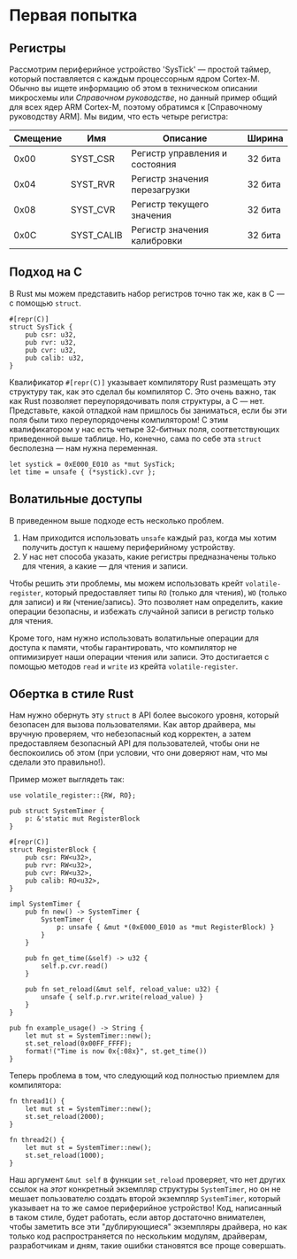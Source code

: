 # Первая попытка

## Регистры

Рассмотрим периферийное устройство 'SysTick' — простой таймер, который поставляется с каждым процессорным ядром Cortex-M. Обычно вы ищете информацию об этом в техническом описании микросхемы или *Справочном руководстве*, но данный пример общий для всех ядер ARM Cortex-M, поэтому обратимся к [Справочному руководству ARM]. Мы видим, что есть четыре регистра:

[Справочное руководство ARM]: http://infocenter.arm.com/help/topic/com.arm.doc.dui0553a/Babieigh.html

| Смещение | Имя         | Описание                           | Ширина  |
|---------|-------------|------------------------------------|---------|
| 0x00    | SYST_CSR    | Регистр управления и состояния     | 32 бита |
| 0x04    | SYST_RVR    | Регистр значения перезагрузки      | 32 бита |
| 0x08    | SYST_CVR    | Регистр текущего значения          | 32 бита |
| 0x0C    | SYST_CALIB  | Регистр значения калибровки        | 32 бита |

## Подход на C

В Rust мы можем представить набор регистров точно так же, как в C — с помощью `struct`.

```rust,ignore
#[repr(C)]
struct SysTick {
    pub csr: u32,
    pub rvr: u32,
    pub cvr: u32,
    pub calib: u32,
}
```

Квалификатор `#[repr(C)]` указывает компилятору Rust размещать эту структуру так, как это сделал бы компилятор C. Это очень важно, так как Rust позволяет переупорядочивать поля структуры, а C — нет. Представьте, какой отладкой нам пришлось бы заниматься, если бы эти поля были тихо переупорядочены компилятором! С этим квалификатором у нас есть четыре 32-битных поля, соответствующих приведенной выше таблице. Но, конечно, сама по себе эта `struct` бесполезна — нам нужна переменная.

```rust,ignore
let systick = 0xE000_E010 as *mut SysTick;
let time = unsafe { (*systick).cvr };
```

## Волатильные доступы

В приведенном выше подходе есть несколько проблем.

1. Нам приходится использовать `unsafe` каждый раз, когда мы хотим получить доступ к нашему периферийному устройству.
2. У нас нет способа указать, какие регистры предназначены только для чтения, а какие — для чтения и записи.

Чтобы решить эти проблемы, мы можем использовать крейт `volatile-register`, который предоставляет типы `RO` (только для чтения), `WO` (только для записи) и `RW` (чтение/запись). Это позволяет нам определить, какие операции безопасны, и избежать случайной записи в регистр только для чтения.

Кроме того, нам нужно использовать волатильные операции для доступа к памяти, чтобы гарантировать, что компилятор не оптимизирует наши операции чтения или записи. Это достигается с помощью методов `read` и `write` из крейта `volatile-register`.

## Обертка в стиле Rust

Нам нужно обернуть эту `struct` в API более высокого уровня, который безопасен для вызова пользователями. Как автор драйвера, мы вручную проверяем, что небезопасный код корректен, а затем предоставляем безопасный API для пользователей, чтобы они не беспокоились об этом (при условии, что они доверяют нам, что мы сделали это правильно!).

Пример может выглядеть так:

```rust,ignore
use volatile_register::{RW, RO};

pub struct SystemTimer {
    p: &'static mut RegisterBlock
}

#[repr(C)]
struct RegisterBlock {
    pub csr: RW<u32>,
    pub rvr: RW<u32>,
    pub cvr: RW<u32>,
    pub calib: RO<u32>,
}

impl SystemTimer {
    pub fn new() -> SystemTimer {
        SystemTimer {
            p: unsafe { &mut *(0xE000_E010 as *mut RegisterBlock) }
        }
    }

    pub fn get_time(&self) -> u32 {
        self.p.cvr.read()
    }

    pub fn set_reload(&mut self, reload_value: u32) {
        unsafe { self.p.rvr.write(reload_value) }
    }
}

pub fn example_usage() -> String {
    let mut st = SystemTimer::new();
    st.set_reload(0x00FF_FFFF);
    format!("Time is now 0x{:08x}", st.get_time())
}
```

Теперь проблема в том, что следующий код полностью приемлем для компилятора:

```rust,ignore
fn thread1() {
    let mut st = SystemTimer::new();
    st.set_reload(2000);
}

fn thread2() {
    let mut st = SystemTimer::new();
    st.set_reload(1000);
}
```

Наш аргумент `&mut self` в функции `set_reload` проверяет, что нет других ссылок на *этот* конкретный экземпляр структуры `SystemTimer`, но он не мешает пользователю создать второй экземпляр `SystemTimer`, который указывает на то же самое периферийное устройство! Код, написанный в таком стиле, будет работать, если автор достаточно внимателен, чтобы заметить все эти "дублирующиеся" экземпляры драйвера, но как только код распространяется по нескольким модулям, драйверам, разработчикам и дням, такие ошибки становятся все проще совершать.
